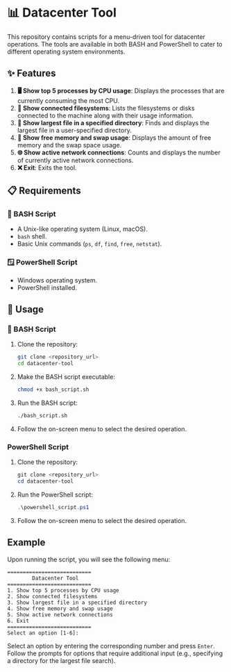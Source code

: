 # 📊 Datacenter Tool

This repository contains scripts for a menu-driven tool for datacenter operations. The tools are available in both BASH and PowerShell to cater to different operating system environments.

## ✨ Features

1. **🖥️ Show top 5 processes by CPU usage**: Displays the processes that are currently consuming the most CPU.
2. **💾 Show connected filesystems**: Lists the filesystems or disks connected to the machine along with their usage information.
3. **📂 Show largest file in a specified directory**: Finds and displays the largest file in a user-specified directory.
4. **🔋 Show free memory and swap usage**: Displays the amount of free memory and the swap space usage.
5. **🌐 Show active network connections**: Counts and displays the number of currently active network connections.
6. **❌ Exit**: Exits the tool.

## 📋 Requirements

### 🐧 BASH Script

- A Unix-like operating system (Linux, macOS).
- `bash` shell.
- Basic Unix commands (`ps`, `df`, `find`, `free`, `netstat`).

### 🪟 PowerShell Script

- Windows operating system.
- PowerShell installed.

## 🚀 Usage

### 🐧 BASH Script

1. Clone the repository:

    ```bash
    git clone <repository_url>
    cd datacenter-tool
    ```

2. Make the BASH script executable:

    ```bash
    chmod +x bash_script.sh
    ```

3. Run the BASH script:

    ```bash
    ./bash_script.sh
    ```

4. Follow the on-screen menu to select the desired operation.

### PowerShell Script

1. Clone the repository:

    ```powershell
    git clone <repository_url>
    cd datacenter-tool
    ```

2. Run the PowerShell script:

    ```powershell
    .\powershell_script.ps1
    ```

3. Follow the on-screen menu to select the desired operation.

## Example

Upon running the script, you will see the following menu:

```
===========================
        Datacenter Tool
===========================
1. Show top 5 processes by CPU usage
2. Show connected filesystems
3. Show largest file in a specified directory
4. Show free memory and swap usage
5. Show active network connections
6. Exit
===========================
Select an option [1-6]:
```

Select an option by entering the corresponding number and press `Enter`. Follow the prompts for options that require additional input (e.g., specifying a directory for the largest file search).


